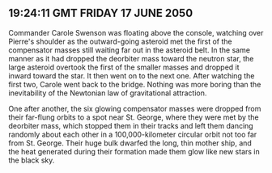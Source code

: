 ## 19:24:11 GMT FRIDAY 17 JUNE 2050
Commander Carole Swenson was floating above the console, watching over Pierre's shoulder as the outward-going asteroid met the first of the compensator masses still waiting far out in the asteroid belt. In the same manner as it had dropped the deorbiter mass toward the neutron star, the large asteroid overtook the first of the smaller masses and dropped it inward toward the star. It then went on to the next one. After watching the first two, Carole went back to the bridge. Nothing was more boring than the inevitability of the Newtonian law of gravitational attraction.

One after another, the six glowing compensator masses were dropped from their far-flung orbits to a spot near St. George, where they were met by the deorbiter mass, which stopped them in their tracks and left them dancing randomly about each other in a 100,000-kilometer circular orbit not too far from St. George. Their huge bulk dwarfed the long, thin mother ship, and the heat generated during their formation made them glow like new stars in the black sky.
